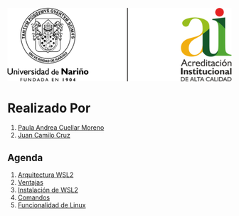 ![Principal](img/img01.png)

# Realizado Por
1. [Paula Andrea Cuellar Moreno][00]
1. [Juan Camilo Cruz][01]

## Agenda
1. [Arquitectura WSL2][11]
1. [Ventajas][12]
1. [Instalación de WSL2][13]
1. [Comandos][14]
1. [Funcionalidad de Linux][15]

[00]:https://github.com/Paula717

[01]:https://github.com/JuanC717

[11]:https://github.com/Paula717/WSL2/tree/main/1-Arquitectura

[12]:https://github.com/Paula717/WSL2/tree/main/2-Ventajas

[13]:https://github.com/Paula717/WSL2/tree/main/3-Instalacion%20WSL2

[14]:https://github.com/Paula717/WSL2/tree/main/4-Comandos

[15]:https://github.com/Paula717/WSL2/tree/main/5-Funcionalidad%20de%20Linux
